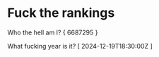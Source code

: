 # Fuck the rankings

Who the hell am I?
{ 6687295 }

What fucking year is it?
[ 2024-12-19T18:30:00Z ]
